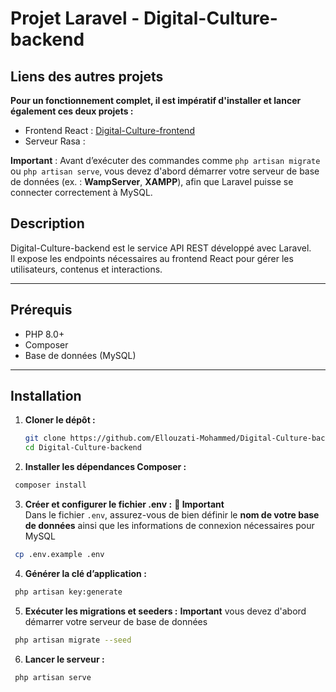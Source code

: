 # Projet Laravel - Digital-Culture-backend


## Liens des autres projets 

**Pour un fonctionnement complet, il est impératif d'installer et lancer également ces deux projets :**

- Frontend React : [Digital-Culture-frontend](https://github.com/Ellouzati-Mohammed/Digital-Culture-frontend)  
- Serveur Rasa : 

**Important** : Avant d’exécuter des commandes comme `php artisan migrate` ou `php artisan serve`, vous devez d'abord démarrer votre serveur de base de données (ex. : **WampServer**, **XAMPP**), afin que Laravel puisse se connecter correctement à MySQL.

## Description

Digital-Culture-backend est le service API REST développé avec Laravel.  
Il expose les endpoints nécessaires au frontend React pour gérer les utilisateurs, contenus et interactions.

---

## Prérequis

- PHP 8.0+  
- Composer  
- Base de données (MySQL)  

---

## Installation

1. **Cloner le dépôt :**  
   ```bash
   git clone https://github.com/Ellouzati-Mohammed/Digital-Culture-backend
   cd Digital-Culture-backend
   ```

 2. **Installer les dépendances Composer :** 
 ```bash
  composer install
 ```

 3. **Créer et configurer le fichier .env :** 
 **🔔 Important**  
Dans le fichier `.env`, assurez-vous de bien définir le **nom de votre base de données** ainsi que les informations de connexion nécessaires pour MySQL 

 ```bash
  cp .env.example .env
 ```

4. **Générer la clé d’application :** 
 ```bash
  php artisan key:generate
 ```

5. **Exécuter les migrations et seeders :** 
 **Important** vous devez d'abord démarrer votre serveur de base de données
 ```bash
  php artisan migrate --seed
 ```

6. **Lancer le serveur :** 
 ```bash
  php artisan serve
 ```


